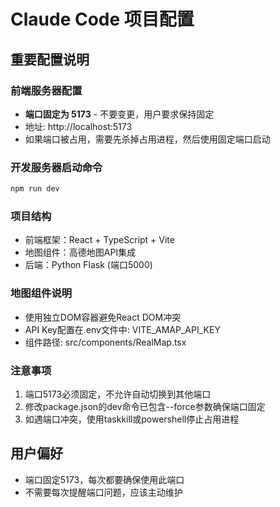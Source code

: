 # Claude Code 项目配置

## 重要配置说明

### 前端服务器配置
- **端口固定为 5173** - 不要变更，用户要求保持固定
- 地址: http://localhost:5173
- 如果端口被占用，需要先杀掉占用进程，然后使用固定端口启动

### 开发服务器启动命令
```bash
npm run dev
```

### 项目结构
- 前端框架：React + TypeScript + Vite
- 地图组件：高德地图API集成
- 后端：Python Flask (端口5000)

### 地图组件说明
- 使用独立DOM容器避免React DOM冲突
- API Key配置在.env文件中: VITE_AMAP_API_KEY
- 组件路径: src/components/RealMap.tsx

### 注意事项
1. 端口5173必须固定，不允许自动切换到其他端口
2. 修改package.json的dev命令已包含--force参数确保端口固定
3. 如遇端口冲突，使用taskkill或powershell停止占用进程

## 用户偏好
- 端口固定5173，每次都要确保使用此端口
- 不需要每次提醒端口问题，应该主动维护